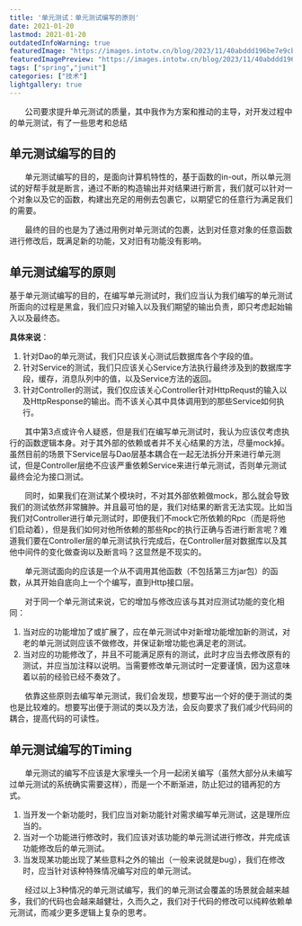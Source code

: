 ```yaml
---
title: '单元测试：单元测试编写的原则'
date: 2021-01-20
lastmod: 2021-01-20
outdatedInfoWarning: true
featuredImage: "https://images.intotw.cn/blog/2023/11/40abddd196be7e9cb79b83534d4983a4.webp"
featuredImagePreview: "https://images.intotw.cn/blog/2023/11/40abddd196be7e9cb79b83534d4983a4.webp"
tags: ["spring","junit"]
categories: ["技术"]
lightgallery: true
---
```


&#160; &#160; &#160; &#160;公司要求提升单元测试的质量，其中我作为方案和推动的主导，对开发过程中的单元测试，有了一些思考和总结

## 单元测试编写的目的
&#160; &#160; &#160; &#160;单元测试编写的目的，是面向计算机特性的，基于函数的in-out，所以单元测试的好帮手就是断言，通过不断的构造输出并对结果进行断言，我们就可以针对一个对象以及它的函数，构建出充足的用例去包裹它，以期望它的任意行为满足我们的需要。

&#160; &#160; &#160; &#160;最终的目的也是为了通过用例对单元测试的包裹，达到对任意对象的任意函数进行修改后，既满足新的功能，又对旧有功能没有影响。

## 单元测试编写的原则
基于单元测试编写的目的，在编写单元测试时，我们应当认为我们编写的单元测试所面向的过程是黑盒，我们应只对输入以及我们期望的输出负责，即只考虑起始输入以及最终态。

**具体来说**：

1. 针对Dao的单元测试，我们只应该关心测试后数据库各个字段的值。
2. 针对Service的测试，我们只应该关心Service方法执行最终涉及到的数据库字段，缓存，消息队列中的值，以及Service方法的返回。
3. 针对Controller的测试，我们仅应该关心Controller针对HttpRequst的输入以及HttpResponse的输出。而不该关心其中具体调用到的那些Service如何执行。

&#160; &#160; &#160; &#160;其中第3点或许令人疑惑，但是我们在编写单元测试时，我认为应该仅考虑执行的函数逻辑本身。对于其外部的依赖或者并不关心结果的方法，尽量mock掉。虽然目前的场景下Service层与Dao层基本耦合在一起无法拆分开来进行单元测试，但是Controller层绝不应该严重依赖Service来进行单元测试，否则单元测试最终会沦为接口测试。

&#160; &#160; &#160; &#160;同时，如果我们在测试某个模块时，不对其外部依赖做mock，那么就会导致我们的测试依然非常臃肿。并且最可怕的是，我们对结果的断言无法实现。比如当我们对Controller进行单元测试时，即便我们不mock它所依赖的Rpc（而是将他们启动着），但是我们如何对他所依赖的那些Rpc的执行正确与否进行断言呢？难道我们要在Controller层的单元测试执行完成后，在Controller层对数据库以及其他中间件的变化做查询以及断言吗？这显然是不现实的。

&#160; &#160; &#160; &#160;单元测试面向的应该是一个从不调用其他函数（不包括第三方jar包）的函数，从其开始自底向上一个个编写，直到Http接口层。

&#160; &#160; &#160; &#160;对于同一个单元测试来说，它的增加与修改应该与其对应测试功能的变化相同：
1. 当对应的功能增加了或扩展了，应在单元测试中对新增功能增加新的测试，对老的单元测试则应该不做修改，并保证新增功能也满足老的测试。
2. 当对应的功能修改了，并且不可能满足原有的测试，此时才应当去修改原有的测试，并应当加注释以说明。当需要修改单元测试时一定要谨慎，因为这意味着以前的经验已经不奏效了。

&#160; &#160; &#160; &#160;依靠这些原则去编写单元测试，我们会发现，想要写出一个好的便于测试的类也是比较难的。想要写出便于测试的类以及方法，会反向要求了我们减少代码间的耦合，提高代码的可读性。

## 单元测试编写的Timing
&#160; &#160; &#160; &#160;单元测试的编写不应该是大家埋头一个月一起闭关编写（虽然大部分从未编写过单元测试的系统确实需要这样），而是一个不断渐进，防止犯过的错再犯的方式。

1. 当开发一个新功能时，我们应当对新功能针对需求编写单元测试，这是理所应当的。
2. 当对一个功能进行修改时，我们应该对该功能的单元测试进行修改，并完成该功能修改后的单元测试。
3. 当发现某功能出现了某些意料之外的输出（一般来说就是bug），我们在修改时，应当针对该种特殊情况编写对应的单元测试。

&#160; &#160; &#160; &#160;经过以上3种情况的单元测试编写，我们的单元测试会覆盖的场景就会越来越多，我们的代码也会越来越健壮，久而久之，我们对于代码的修改可以纯粹依赖单元测试，而减少更多逻辑上复杂的思考。
